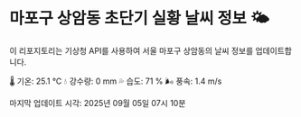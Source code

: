 
# 마포구 상암동 초단기 실황 날씨 정보 🌤️

이 리포지토리는 기상청 API를 사용하여 서울 마포구 상암동의 날씨 정보를 업데이트합니다. 

🌡️ 기온: 25.1 ℃
💧 강수량: 0 mm
💦 습도: 71 %
🌬️ 풍속: 1.4 m/s

마지막 업데이트 시각: 2025년 09월 05일 07시 10분    
